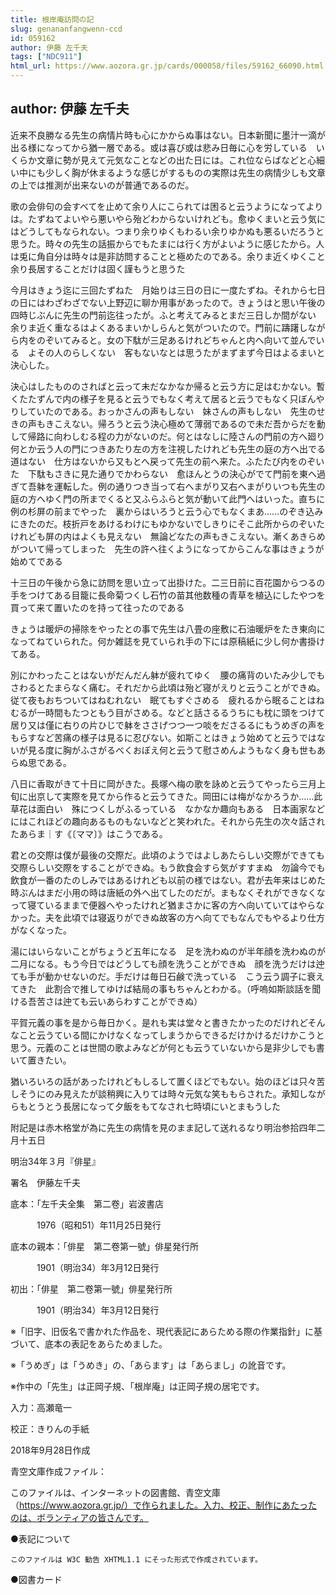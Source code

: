 ```yaml
---
title: 根岸庵訪問の記
slug: genananfangwenn-ccd
id: 059162
author: 伊藤 左千夫
tags: ["NDC911"]
html_url: https://www.aozora.gr.jp/cards/000058/files/59162_66090.html
---
```


## author: 伊藤 左千夫

近来不良勝なる先生の病情片時も心にかからぬ事はない。日本新聞に墨汁一滴が出る様になってから猶一層である。或は喜び或は悲み日毎に心を労している　いくらか文章に勢が見えて元気なことなどの出た日には。これ位ならばなどと心細い中にも少しく胸が休まるような感じがするものの実際は先生の病情少しも文章の上では推測が出来ないのが普通であるのだ。

歌の会俳句の会すべてを止めて余り人にこられては困ると云うようになってよりは。たずねてよいやら悪いやら殆どわからないけれども。愈ゆくまいと云う気にはどうしてもなられない。つまり余りゆくもわるい余りゆかぬも悪るいだろうと思うた。時々の先生の話振からでもたまには行く方がよいように感じたから。人は兎に角自分は時々は是非訪問することと極めたのである。余りま近くゆくこと余り長居することだけは固く謹もうと思うた

今月はきょう迄に三回たずねた　月始りは三日の日に一度たずね。それから七日の日にはわざわざでない上野辺に聊か用事があったので。きょうはと思い午後の四時じぶんに先生の門前迄往ったが。ふと考えてみるとまだ三日しか間がない　余りま近く重なるはよくあるまいかしらんと気がついたので。門前に躊躇しながら内をのぞいてみると。女の下駄が三足あるけれどちゃんと内へ向いて並んでいる　よその人のらしくない　客もないなとは思うたがまずまず今日はよるまいと決心した。

決心はしたもののさればと云って未だなかなか帰ると云う方に足はむかない。暫くたたずんで内の様子を見ると云うでもなく考えて居ると云うでもなく只ぼんやりしていたのである。おっかさんの声もしない　妹さんの声もしない　先生のせきの声もきこえない。帰ろうと云う決心極めて薄弱であるので未だ吾からだを動して帰路に向わしむる程の力がないのだ。何とはなしに陸さんの門前の方へ廻り何とか云う人の門につきあたり左の方を注視したけれども先生の庭の方へ出でる道はない　仕方はないから又もとへ戻って先生の前へ来た。ふたたび内をのぞいた　下駄もさきに見た通りでかわらない　愈ほんとうの決心がでて門前を東へ過ぎて吾躰を運転した。例の通りつき当って右へまがり又右へまがりいつも先生の庭の方へゆく門の所までくると又ふらふらと気が動いて此門へはいった。直ちに例の杉屏の前までやった　裏からはいろうと云う心でもなくまあ……のぞき込みにきたのだ。枝折戸をあけるわけにもゆかないでしきりにそこ此所からのぞいたけれども屏の内はよくも見えない　無論どなたの声もきこえない。漸くあきらめがついて帰ってしまった　先生の許へ往くようになってからこんな事はきょうが始めてである

十三日の午後から急に訪問を思い立って出掛けた。二三日前に百花園からつるの手をつけてある目籠に長命菊つくし石竹の苗其他数種の青草を植込にしたやつを買って来て置いたのを持って往ったのである

きょうは暖炉の掃除をやったとの事で先生は八畳の座敷に石油暖炉をたき東向になってねていられた。何か雑誌を見ていられ手の下には原稿紙に少し何か書掛けてある。

別にかわったことはないがだんだん躰が疲れてゆく　腰の痛背のいたみ少しでもさわるとたまらなく痛む。それだから此頃は殆ど寝がえりと云うことができぬ。従て夜もおちついてはねむれない　眠てもすぐさめる　疲れるから眠ることはねむるが一時間もたつともう目がさめる。などと話さるるうちにも枕に頭をつけて居り又は僅に右りの片ひじで躰をささげつつ一つ啖をださるるにもうめぎの声をもらすなど苦痛の様子は見るに忍びない。如斯ことはきょう始めてと云うではないが見る度に胸がふさがるべくおぼえ何と云うて慰さめんようもなく身も世もあらぬ思である。

八日に香取がきて十日に岡がきた。長塚へ梅の歌を詠めと云うてやったら三月上旬に出京して実際を見てから作ると云うてきた。岡田には梅がなかろうか……此草花は面白い　殊につくしがふるっている　なかなか趣向もある　日本画家などにはこれほどの趣向あるものもないなどと笑われた。それから先生の次々話されたあらま｜す《〔ママ〕》はこうである。

君との交際は僕が最後の交際だ。此頃のようではよしあたらしい交際ができても交際らしい交際をすることができぬ。もう飲食会すら気がすすまぬ　勿論今でも飲食が一番のたのしみではあるけれども以前の様ではない。君が去年来はじめた時ぶんはまだ小用の時は唐紙の外へ出てしたのだが。まもなくそれができなくなって寝ているままで便器へやったけれど猶まさかに客の方へ向いていてはやらなかった。夫を此頃では寝返りができぬ故客の方へ向てでもなんでもやるより仕方がなくなった。

湯にはいらないことがちょうど五年になる　足を洗わぬのが半年顔を洗わぬのが二月になる。もう今日ではどうしても顔を洗うことができぬ　顔を洗うだけは迚ても手が動かせないのだ。手だけは毎日石鹸で洗っている　こう云う調子に衰えてきた　此割合で推してゆけば結局の事もちゃんとわかる。（呼嗚如斯談話を聞ける吾苦さは迚ても云いあらわすことができぬ）

平賀元義の事を是から毎日かく。是れも実は堂々と書きたかったのだけれどそんなこと云うている間にかけなくなってしまうからできるだけかけるだけかこうと思う。元義のことは世間の歌よみなどが何とも云うていないから是非少しでも書いて置きたい。

猶いろいろの話があったけれどもしるして置くほどでもない。始のほどは只々苦しそうにのみ見えたが談稍興に入りては時々元気な笑ももらされた。承知しながらもとうとう長居になって夕飯をもてなされ七時頃にいとまもうした

附記是は赤木格堂が為に先生の病情を見のまま記して送れるなり明治参拾四年二月十五日

明治34年３月『俳星』

署名　伊藤左千夫













底本：「左千夫全集　第二卷」岩波書店

　　　1976（昭和51）年11月25日発行

底本の親本：「俳星　第二卷第一號」俳星発行所

　　　1901（明治34）年3月12日発行

初出：「俳星　第二卷第一號」俳星発行所

　　　1901（明治34）年3月12日発行

※「旧字、旧仮名で書かれた作品を、現代表記にあらためる際の作業指針」に基づいて、底本の表記をあらためました。

※「うめぎ」は「うめき」の、「あらます」は「あらまし」の訛音です。

※作中の「先生」は正岡子規、「根岸庵」は正岡子規の居宅です。

入力：高瀬竜一

校正：きりんの手紙

2018年9月28日作成

青空文庫作成ファイル：

このファイルは、インターネットの図書館、青空文庫（https://www.aozora.gr.jp/）で作られました。入力、校正、制作にあたったのは、ボランティアの皆さんです。











●表記について


	このファイルは W3C 勧告 XHTML1.1 にそった形式で作成されています。







●図書カード